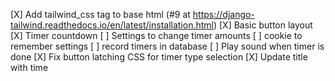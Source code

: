[X] Add tailwind_css tag to base html (#9 at https://django-tailwind.readthedocs.io/en/latest/installation.html)
[X] Basic button layout
[X] Timer countdown
[ ] Settings to change timer amounts
[ ] cookie to remember settings
[ ] record timers in database
[ ] Play sound when timer is done
[X] Fix button latching CSS for timer type selection
[X] Update title with time
